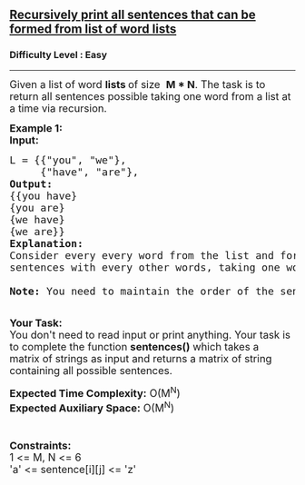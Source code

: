<h2><a href="https://www.geeksforgeeks.org/problems/recursively-print-all-sentences-that-can-be-formed-from-list-of-word-lists/1?page=3&status=unsolved&sortBy=accuracy">Recursively print all sentences that can be formed from list of word lists</a></h2><h3>Difficulty Level : Easy</h3><hr><div class="problems_problem_content__Xm_eO"><p><span style="font-size:18px">Given a list of word <strong>lists </strong>of size&nbsp;&nbsp;<strong>M * N</strong>.&nbsp;The task is&nbsp;to return all sentences possible taking one word from a list at a time via recursion.&nbsp;</span></p>

<p><span style="font-size:18px"><strong>Example 1:</strong></span><br>
<span style="font-size:18px"><strong>Input: </strong></span></p>

<pre><span style="font-size:18px">L = {{"you", "we"},
     {"have", "are"},
<strong>Output: 
</strong>{{you have}
{you are}
{we have}
{we are}}
</span><span style="font-size:18px"><strong>Explanation:</strong>
Consider every every word from the list and form
sentences with every other words, taking one word from a list .

<strong>Note: </strong>You need to maintain the order of the sentences.

</span></pre>

<p><span style="font-size:18px"><strong>Your Task:&nbsp;&nbsp;</strong><br>
You don't need to read input or print anything. Your task is to complete the function <strong>sentences()</strong>&nbsp;which takes a matrix&nbsp;of strings as input and returns a matrix of string containing all possible sentences.</span></p>

<p><span style="font-size:18px"><strong>Expected Time Complexity:</strong> O(M<sup>N</sup>)<br>
<strong>Expected Auxiliary Space:</strong> O(M<sup>N</sup>)</span></p>

<p>&nbsp;</p>

<p><span style="font-size:18px"><strong>Constraints:</strong><br>
1 &lt;= M, N&nbsp;&lt;= 6<br>
'a'&nbsp;&lt;= sentence[i][j] &lt;= 'z'</span></p>
</div>